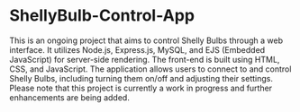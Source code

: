 # ShellyBulb-Control-App

This is an ongoing project that aims to control Shelly Bulbs through a web interface. It utilizes Node.js, Express.js, MySQL, and EJS (Embedded JavaScript) for server-side rendering. The front-end is built using HTML, CSS, and JavaScript. The application allows users to connect to and control Shelly Bulbs, including turning them on/off and adjusting their settings. Please note that this project is currently a work in progress and further enhancements are being added.
